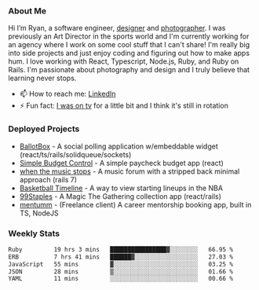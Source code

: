 ### About Me
Hi I’m Ryan, a software engineer, [designer](https://www.denvermullets.com/video) and [photographer](https://www.denvermullets.com/). I was previously an Art Director in the sports world and I'm currently working for an agency where I work on some cool stuff that I can't share! I'm really big into side projects and just enjoy coding and figuring out how to make apps hum. I love working with React, Typescript, Node.js, Ruby, and Ruby on Rails. I'm passionate about photography and design and I truly believe that learning never stops.

- 📫 How to reach me: [LinkedIn](https://www.linkedin.com/in/ryanvaznis)
- ⚡ Fun fact: [I was on tv](https://vimeo.com/381425882) for a little bit and I think it's still in rotation

### Deployed Projects
- [BallotBox](https://voteballotbox.com/) - A social polling application w/embeddable widget (react/ts/rails/solidqueue/sockets)
- [Simple Budget Control](https://simplebudgetcontrol.com/) - A simple paycheck budget app (react)
- [when the music stops](https://whenthemusicstops.net) - A music forum with a stripped back minimal approach (rails 7)
- [Basketball Timeline](https://basketball-timeline.com/?team=PHO&year=2023) - A way to view starting lineups in the NBA
- [99Staples](https://www.99staples.com/collections/denvermullets/9) - A Magic The Gathering collection app (react/rails)
- [mentumm](https://portal.mentumm.com/) - (Freelance client) A career mentorship booking app, built in TS, NodeJS

### Weekly Stats
<!--START_SECTION:waka-->

```txt
Ruby         19 hrs 3 mins   ████████████████▓░░░░░░░░   66.95 %
ERB          7 hrs 41 mins   ██████▓░░░░░░░░░░░░░░░░░░   27.03 %
JavaScript   55 mins         ▓░░░░░░░░░░░░░░░░░░░░░░░░   03.25 %
JSON         28 mins         ▒░░░░░░░░░░░░░░░░░░░░░░░░   01.66 %
YAML         11 mins         ░░░░░░░░░░░░░░░░░░░░░░░░░   00.66 %
```

<!--END_SECTION:waka-->
